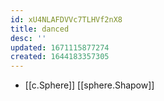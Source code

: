 ```yaml
---
id: xU4NLAFDVVc7TLHVf2nX8
title: danced
desc: ''
updated: 1671115877274
created: 1644183357305
---
```


- [[c.Sphere]] [[sphere.Shapow]]
